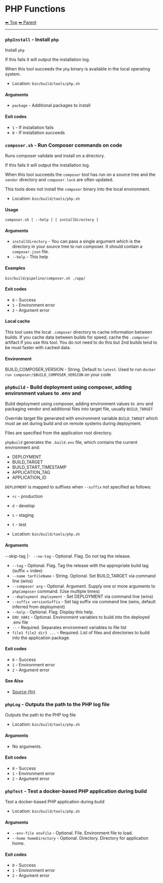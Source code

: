 # PHP Functions

<!-- TEMPLATE header 2 -->
[⬅ Top](index.md) [⬅ Parent ](../index.md)
<hr />

### `phpInstall` - Install `php`

Install `php`

If this fails it will output the installation log.

When this tool succeeds the `php` binary is available in the local operating system.

- Location: `bin/build/tools/php.sh`

#### Arguments

- `package` - Additional packages to install

#### Exit codes

- `1` - If installation fails
- `0` - If installation succeeds
### `composer.sh` - Run Composer commands on code

Runs composer validate and install on a directory.

If this fails it will output the installation log.

When this tool succeeds the `composer` tool has run on a source tree and the `vendor` directory and `composer.lock` are often updated.

This tools does not install the `composer` binary into the local environment.





- Location: `bin/build/tools/php.sh`

#### Usage

    composer.sh [ --help ] [ installDirectory ]
    

#### Arguments

- `installDirectory` - You can pass a single argument which is the directory in your source tree to run composer. It should contain a `composer.json` file.
- `--help` - This help

#### Examples

    bin/build/pipeline/composer.sh ./app/

#### Exit codes

- `0` - Success
- `1` - Environment error
- `2` - Argument error

#### Local cache

This tool uses the local `.composer` directory to cache information between builds. If you cache data between builds for speed, cache the `.composer` artifact if you use this tool. You do not need to do this but 2nd builds tend to be must faster with cached data.

#### Environment

BUILD_COMPOSER_VERSION - String. Default to `latest`. Used to run `docker run composer/$BUILD_COMPOSER_VERSION` on your code
### `phpBuild` - Build deployment using composer, adding environment values to .env and

Build deployment using composer, adding environment values to .env and packaging vendor and additional
files into target file, usually `BUILD_TARGET`

Override target file generated with environment variable `BUILD_TARGET` which must ae set during build
and on remote systems during deployment.

Files are specified from the application root directory.

`phpBuild` generates the `.build.env` file, which contains the current environment and:

- DEPLOYMENT
- BUILD_TARGET
- BUILD_START_TIMESTAMP
- APPLICATION_TAG
- APPLICATION_ID

`DEPLOYMENT` is mapped to suffixes when `--suffix` not specified as follows:

- `rc` - production
- `d` - develop
- `s` - staging
- `t` - test

- Location: `bin/build/tools/php.sh`

#### Arguments

--skip-tag |- ` --no-tag` - Optional. Flag. Do not tag the release.
- `--tag` - Optional. Flag. Tag the release with the appropriate build tag (suffix + index)
- `--name tarFileName` - String. Optional. Set BUILD_TARGET via command line (wins)
- `--composer arg` - Optional. Argument. Supply one or more arguments to `phpComposer` command. (Use multiple times)
- `--deployment deployment` - Set DEPLOYMENT via command line (wins)
- `--suffix versionSuffix` - Set tag suffix via command line (wins, default inferred from deployment)
- `--help` - Optional. Flag. Display this help.
- `ENV_VAR1` - Optional. Environment variables to build into the deployed .env file
- `--` - Required. Separates environment variables to file list
- `file1 file2 dir3 ...` - Required. List of files and directories to build into the application package.

#### Exit codes

- `0` - Success
- `1` - Environment error
- `2` - Argument error

#### See Also

- [Source {fn}]({sourceLink})
### `phpLog` - Outputs the path to the PHP log file

Outputs the path to the PHP log file

- Location: `bin/build/tools/php.sh`

#### Arguments

- No arguments.

#### Exit codes

- `0` - Success
- `1` - Environment error
- `2` - Argument error
### `phpTest` - Test a docker-based PHP application during build

Test a docker-based PHP application during build

- Location: `bin/build/tools/php.sh`

#### Arguments

- `--env-file envFile` - Optional. File. Environment file to load.
- `--home homeDirectory` - Optional. Directory. Directory for application home.

#### Exit codes

- `0` - Success
- `1` - Environment error
- `2` - Argument error
